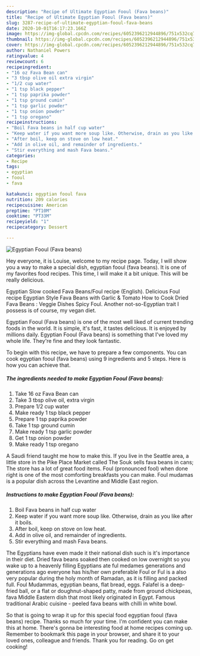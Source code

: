 ```yaml
---
description: "Recipe of Ultimate Egyptian Fooul (Fava beans)"
title: "Recipe of Ultimate Egyptian Fooul (Fava beans)"
slug: 3287-recipe-of-ultimate-egyptian-fooul-fava-beans
date: 2020-10-01T16:17:23.166Z
image: https://img-global.cpcdn.com/recipes/6052396212944896/751x532cq70/egyptian-fooul-fava-beans-recipe-main-photo.jpg
thumbnail: https://img-global.cpcdn.com/recipes/6052396212944896/751x532cq70/egyptian-fooul-fava-beans-recipe-main-photo.jpg
cover: https://img-global.cpcdn.com/recipes/6052396212944896/751x532cq70/egyptian-fooul-fava-beans-recipe-main-photo.jpg
author: Nathaniel Powers
ratingvalue: 4
reviewcount: 6
recipeingredient:
- "16 oz Fava Bean can"
- "3 tbsp olive oil extra virgin"
- "1/2 cup water"
- "1 tsp black pepper"
- "1 tsp paprika powder"
- "1 tsp ground cumin"
- "1 tsp garlic powder"
- "1 tsp onion powder"
- "1 tsp oregano"
recipeinstructions:
- "Boil Fava beans in half cup water"
- "Keep water if you want more soup like. Otherwise, drain as you like after it boils."
- "After boil, keep on stove on low heat."
- "Add in olive oil, and remainder of ingredients."
- "Stir everything and mash Fava beans."
categories:
- Recipe
tags:
- egyptian
- fooul
- fava

katakunci: egyptian fooul fava 
nutrition: 209 calories
recipecuisine: American
preptime: "PT10M"
cooktime: "PT33M"
recipeyield: "1"
recipecategory: Dessert

---
```



![Egyptian Fooul (Fava beans)](https://img-global.cpcdn.com/recipes/6052396212944896/751x532cq70/egyptian-fooul-fava-beans-recipe-main-photo.jpg)

Hey everyone, it is Louise, welcome to my recipe page. Today, I will show you a way to make a special dish, egyptian fooul (fava beans). It is one of my favorites food recipes. This time, I will make it a bit unique. This will be really delicious.

Egyptian Slow cooked Fava Beans/Foul recipe (English). Delicious Foul recipe Egyptian Style Fava Beans with Garlic &amp; Tomato How to Cook Dried Fava Beans : Veggie Dishes Spicy Foul. Another not-so-Egyptian trait I possess is of course, my vegan diet.

Egyptian Fooul (Fava beans) is one of the most well liked of current trending foods in the world. It is simple, it's fast, it tastes delicious. It is enjoyed by millions daily. Egyptian Fooul (Fava beans) is something that I've loved my whole life. They're fine and they look fantastic.


To begin with this recipe, we have to prepare a few components. You can cook egyptian fooul (fava beans) using 9 ingredients and 5 steps. Here is how you can achieve that.

<!--inarticleads1-->

##### The ingredients needed to make Egyptian Fooul (Fava beans):

1. Take 16 oz Fava Bean can
1. Take 3 tbsp olive oil, extra virgin
1. Prepare 1/2 cup water
1. Make ready 1 tsp black pepper
1. Prepare 1 tsp paprika powder
1. Take 1 tsp ground cumin
1. Make ready 1 tsp garlic powder
1. Get 1 tsp onion powder
1. Make ready 1 tsp oregano


A Saudi friend taught me how to make this. If you live in the Seattle area, a little store in the Pike Place Market called The Souk sells fava beans in cans; The store has a lot of great food items. Foul (pronounced fool) when done right is one of the most comforting breakfasts you can make. Foul mudamas is a popular dish across the Levantine and Middle East region. 

<!--inarticleads2-->

##### Instructions to make Egyptian Fooul (Fava beans):

1. Boil Fava beans in half cup water
1. Keep water if you want more soup like. Otherwise, drain as you like after it boils.
1. After boil, keep on stove on low heat.
1. Add in olive oil, and remainder of ingredients.
1. Stir everything and mash Fava beans.


The Egyptians have even made it their national dish such is it&#39;s importance in their diet. Dried fava beans soaked then cooked on low overnight so you wake up to a heavenly filling Egyptians ate ful medames generations and generations ago everyone has his/her own preferable Foul or Ful is a also very popular during the holy month of Ramadan, as it is filling and packed full. Foul Mudammas, egyptian beans, flat bread, eggs. Falafel is a deep-fried ball, or a flat or doughnut-shaped patty, made from ground chickpeas, fava Middle Eastern dish that most likely originated in Egypt. Famous traditional Arabic cuisine - peeled fava beans with chilli in white bowl. 

So that is going to wrap it up for this special food egyptian fooul (fava beans) recipe. Thanks so much for your time. I'm confident you can make this at home. There's gonna be interesting food at home recipes coming up. Remember to bookmark this page in your browser, and share it to your loved ones, colleague and friends. Thank you for reading. Go on get cooking!
